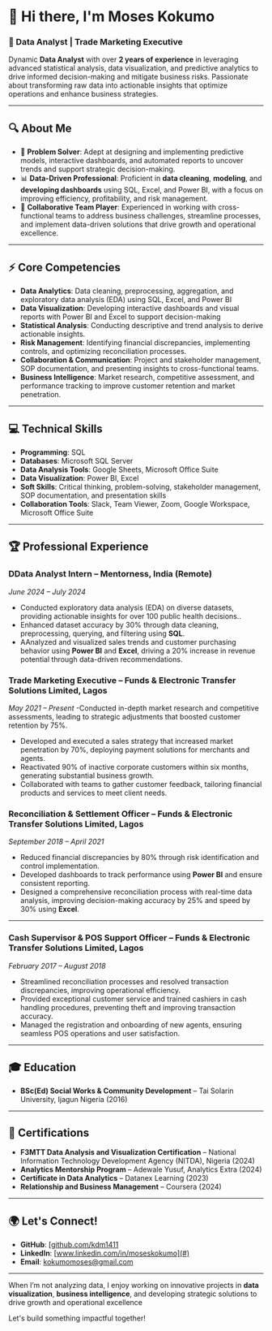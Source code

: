 # 👋 Hi there, I'm Moses Kokumo

### 🌟 Data Analyst | Trade Marketing Executive

Dynamic **Data Analyst** with over **2 years of experience** in leveraging advanced statistical analysis, data visualization, and predictive analytics to drive informed decision-making and mitigate business risks. Passionate about transforming raw data into actionable insights that optimize operations and enhance business strategies.

---

## 🔍 **About Me**

- 🎯 **Problem Solver**: Adept at designing and implementing predictive models, interactive dashboards, and automated reports to uncover trends and support strategic decision-making.
- 📊 **Data-Driven Professional**: Proficient in **data cleaning**, **modeling**, and **developing dashboards** using SQL, Excel, and Power BI, with a focus on improving efficiency, profitability, and risk management.
- 🤝 **Collaborative Team Player**: Experienced in working with cross-functional teams to address business challenges, streamline processes, and implement data-driven solutions that drive growth and operational excellence.

---

## ⚡ **Core Competencies**

- **Data Analytics**: Data cleaning, preprocessing, aggregation, and exploratory data analysis (EDA) using SQL, Excel, and Power BI
- **Data Visualization**: Developing interactive dashboards and visual reports with Power BI and Excel to support decision-making
- **Statistical Analysis**: Conducting descriptive and trend analysis to derive actionable insights.
- **Risk Management**: Identifying financial discrepancies, implementing controls, and optimizing reconciliation processes.
- **Collaboration & Communication**: Project and stakeholder management, SOP documentation, and presenting insights to cross-functional teams.
- **Business Intelligence**: Market research, competitive assessment, and performance tracking to improve customer retention and market penetration.

---

## 💻 **Technical Skills**

- **Programming**:  SQL
- **Databases**: Microsoft SQL Server
- **Data Analysis Tools**: Google Sheets, Microsoft Office Suite
- **Data Visualization**:  Power BI, Excel
- **Soft Skills**:  Critical thinking, problem-solving, stakeholder management, SOP documentation, and presentation skills
- **Collaboration Tools**: Slack, Team Viewer, Zoom, Google Workspace, Microsoft Office Suite

---

## 🏆 **Professional Experience**

### **DData Analyst Intern – Mentorness, India (Remote)**
_June 2024 – July 2024_
- Conducted exploratory data analysis (EDA) on diverse datasets, providing actionable insights for over 100 public health decisions..
- Enhanced dataset accuracy by 30% through data cleaning, preprocessing, querying, and filtering using **SQL**.
- AAnalyzed and visualized sales trends and customer purchasing behavior using **Power BI** and **Excel**, driving a 20% increase in revenue potential through data-driven recommendations.

### **Trade Marketing Executive – Funds & Electronic Transfer Solutions Limited, Lagos**
_May 2021 – Present_
-Conducted in-depth market research and competitive assessments, leading to strategic adjustments that boosted customer retention by 75%.
- Developed and executed a sales strategy that increased market penetration by 70%, deploying payment solutions for merchants and agents.
- Reactivated 90% of inactive corporate customers within six months, generating substantial business growth.
- Collaborated with teams to gather customer feedback, tailoring financial products and services to meet client needs.

### **Reconciliation & Settlement Officer – Funds & Electronic Transfer Solutions Limited, Lagos**
_September 2018 – April 2021_
- Reduced financial discrepancies by 80% through risk identification and control implementation.
- Developed dashboards to track performance using **Power BI** and ensure consistent reporting.
- Designed a comprehensive reconciliation process with real-time data analysis, improving decision-making accuracy by 25% and speed by 30% using **Excel**.

---

### **Cash Supervisor & POS Support Officer – Funds & Electronic Transfer Solutions Limited, Lagos**
_February 2017 – August 2018_
- Streamlined reconciliation processes and resolved transaction discrepancies, improving operational efficiency.
- Provided exceptional customer service and trained cashiers in cash handling procedures, preventing theft and improving transaction accuracy.
- Managed the registration and onboarding of new agents, ensuring seamless POS operations and user satisfaction.

---

## 🎓 **Education**

- **BSc(Ed) Social Works & Community Development** – Tai Solarin University, Ijagun  Nigeria (2016)

---

## 📜 **Certifications**

- **F3MTT Data Analysis and Visualization Certification** – National Information Technology Development Agency (NITDA), Nigeria (2024)
- **Analytics Mentorship Program** – Adewale Yusuf, Analytics Extra (2024)
- **Certificate in Data Analytics** – Datanex Learning (2023)
- **Relationship and Business Management** – Coursera (2024)

---

## 🌍 **Let's Connect!**

- **GitHub**: [[github.com/kdm1411](#)
- **LinkedIn**: [www.linkedin.com/in/moseskokumo](#)
- **Email**: [kokumomoses@gmail.com](#)

---

When I’m not analyzing data, I enjoy working on innovative projects in **data visualization**, **business intelligence**, and developing strategic solutions to drive growth and operational excellence

Let's build something impactful together!

<!--
**kdm1411/kdm1411** is a ✨ _special_ ✨ repository because its `README.md` (this file) appears on your GitHub profile.

Here are some ideas to get you started:

- 🔭 I’m currently working on ...
- 🌱 I’m currently learning ...
- 👯 I’m looking to collaborate on ...
- 🤔 I’m looking for help with ...
- 💬 Ask me about ...
- 📫 How to reach me: ...
- 😄 Pronouns: ...
- ⚡ Fun fact: ...
-->



